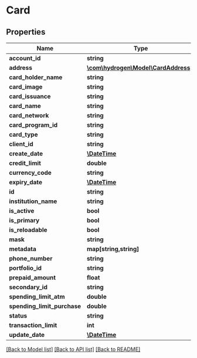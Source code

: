 # Card

## Properties
Name | Type | Description | Notes
------------ | ------------- | ------------- | -------------
**account_id** | **string** | accountId | [optional] 
**address** | [**\com\hydrogen\Model\CardAddress[]**](CardAddress.md) |  | [optional] 
**card_holder_name** | **string** | cardHolderName | 
**card_image** | **string** | card_image | [optional] 
**card_issuance** | **string** | cardIssuance | 
**card_name** | **string** | cardName | 
**card_network** | **string** | cardNetwork | [optional] 
**card_program_id** | **string** | cardProgramId | [optional] 
**card_type** | **string** | cardType | 
**client_id** | **string** | clientId | 
**create_date** | [**\DateTime**](\DateTime.md) |  | [optional] 
**credit_limit** | **double** | creditLimit | [optional] 
**currency_code** | **string** | currencyCode | 
**expiry_date** | [**\DateTime**](\DateTime.md) | expiryDate | [optional] 
**id** | **string** |  | [optional] 
**institution_name** | **string** | institutionName | 
**is_active** | **bool** | is_active | [optional] 
**is_primary** | **bool** | is_primary | [optional] 
**is_reloadable** | **bool** | is_reloadable | [optional] 
**mask** | **string** | mask | [optional] 
**metadata** | **map[string,string]** |  | [optional] 
**phone_number** | **string** | phoneNumber | [optional] 
**portfolio_id** | **string** | portfolioId | [optional] 
**prepaid_amount** | **float** | prepaidAmount | [optional] 
**secondary_id** | **string** |  | [optional] 
**spending_limit_atm** | **double** | spendingLimitAtm | [optional] 
**spending_limit_purchase** | **double** | spendingLimitPurchase | [optional] 
**status** | **string** | status | [optional] 
**transaction_limit** | **int** | transactionLimit | [optional] 
**update_date** | [**\DateTime**](\DateTime.md) |  | [optional] 

[[Back to Model list]](../README.md#documentation-for-models) [[Back to API list]](../README.md#documentation-for-api-endpoints) [[Back to README]](../README.md)


